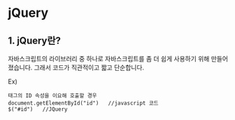 # jQuery

## 1. jQuery란?

자바스크립트의 라이브러리 중 하나로 자바스크립트를 좀 더 쉽게 사용하기 위해 만들어졌습니다. 그래서 코드가 직관적이고 짧고 단순합니다.

Ex)

```
태그의 ID 속성을 이요해 호출할 경우 
document.getElementById("id")   //javascript 코드
$("#id")   //JQuery
```

